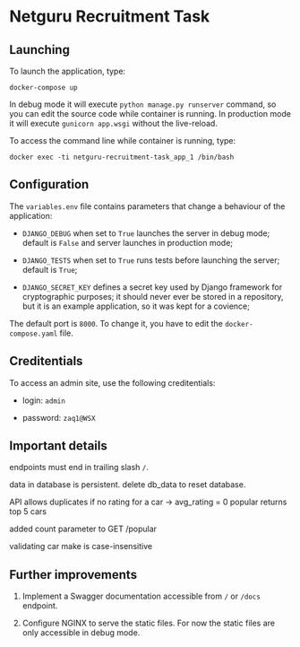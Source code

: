 # Netguru Recruitment Task

## Launching

To launch the application, type:

```
docker-compose up
```

In debug mode it will execute `python manage.py runserver` command, so you can edit the source code while container is running. In production mode it will execute `gunicorn app.wsgi` without the live-reload.

To access the command line while container is running, type:

```
docker exec -ti netguru-recruitment-task_app_1 /bin/bash
```

## Configuration

The `variables.env` file contains parameters that change a behaviour of the application:

- `DJANGO_DEBUG` when set to `True` launches the server in debug mode; default is `False` and server launches in production mode;

- `DJANGO_TESTS` when set to `True` runs tests before launching the server; default is `True`;

- `DJANGO_SECRET_KEY` defines a secret key used by Django framework for cryptographic purposes; it should never ever be stored in a repository, but it is an example application, so it was kept for a covience;

The default port is `8000`. To change it, you have to edit the
`docker-compose.yaml` file.

## Creditentials

To access an admin site, use the following creditentials:

- login: `admin`

- password: `zaq1@WSX`

## Important details

endpoints must end in trailing slash `/`.

data in database is persistent. delete db_data to reset database.

API
allows duplicates
if no rating for a car -> avg_rating = 0
popular returns top 5 cars

added count parameter to GET /popular

validating car make is case-insensitive

## Further improvements

1. Implement a Swagger documentation accessible from `/` or `/docs` endpoint.

2. Configure NGINX to serve the static files. For now the static files are only accessible in debug mode.
